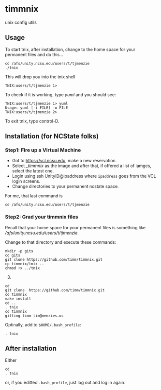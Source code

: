 timmnix
=======

unix config utils

## Usage

To start tnix, after installation, change to the home space for your permanent files and do this...

```
cd /afs/unity.ncsu.edu/users/t/tjmenzie
./tnix
```

This will drop you into the tnix shell

```
TNIX:users/t/tjmenzie 1>
```

To check if it is working, type _yuml_ and you should see:

```
TNIX:users/t/tjmenzie 1> yuml
Usage: yuml [-i FILE] -o FILE
TNIX:users/t/tjmenzie 2> 
```

To exit tnix, type control-D.

## Installation (for NCState folks)

### Step1: Fire up a Virtual Machine

+ Got to https://vcl.ncsu.edu, make a new reservation. 
+ Select _\_timmnix_ as the image and after that, if offered a list of iamges, select the latest one.
+ Login using ssh UnityID@ipaddress where `ipaddress` goes from the VCL login screens.
+ Change directories to your permanent ncstate space. 
 
For me, that last command is

```
cd /afs/unity.ncsu.edu/users/t/tjmenzie
```

### Step2: Grad your timmnix files

Recall that your home space for your permanent files is something like _/afs/unity.ncsu.edu/users/t/tjmenzie_.

Change to that directory and execute these commands:

```
mkdir -p gits
cd gits
git clone https://github.com/timm/timmnix.git
cp timmnix/tnix ..
chmod +x ../tnix
```



3. 

```
cd 
git clone  https://github.com/timm/timmnix.git
cd timmnix
make install
cd ..
. tnix
cd timmnix
gitting timm tim@menzies.us

```

Optinally, add to `$HOME/.bash_profile`:

```
. tnix
```

## After installation

Either

```
cd 
. tnix
```

or, if you editted `.bash_profile`, just log out and log in again.




